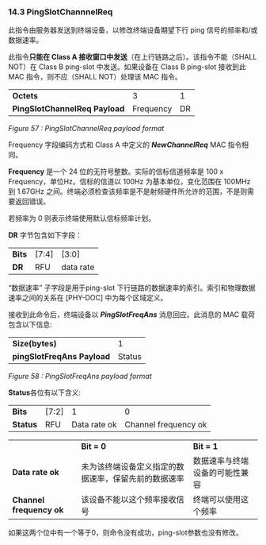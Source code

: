 ### 14.3 PingSlotChannnelReq

此指令由服务器发送到终端设备，以修改终端设备期望下行 ping 信号的频率和/或数据速率。

此指令**只能在 Class A 接收窗口中发送**（在上行链路之后）。该指令不能（SHALL NOT）在 Class B ping-slot 中发送。如果设备在 Class B ping-slot 接收到此 MAC 指令，则不应（SHALL NOT）处理该 MAC 指令。

<table>
   <tr>
      <td><b>Octets</b></td>
      <td>3</td>
      <td>1</td>
   </tr>
   <tr>
      <td><b>PingSlotChannelReq Payload</b></td>
      <td>Frequency</td>
      <td>DR</td>
   </tr>
</table>

*Figure 57 : PingSlotChannelReq payload format*

Frequency 字段编码方式和 Class A 中定义的 ***NewChannelReq*** MAC 指令相同。

**Frequency** 是一个 24 位的无符号整数。实际的信标信道频率是 100 x Frequency，单位Hz。信标的信道以 100Hz 为基本单位，变化范围在 100MHz 到 1.67GHz 之间。终端必须检查该频率是不是射频硬件所允许的范围，不是则需要返回错误。

若频率为 0 则表示终端使用默认信标频率计划。

**DR** 字节包含如下字段：

<table>
   <tr>
      <td><b>Bits</b></td>
      <td>[7:4]</td>
      <td>[3:0]</td>
   </tr>
   <tr>
      <td><b>DR</b></td>
      <td>RFU</td>
      <td>data rate</td>
   </tr>
</table>

“数据速率” 子字段是用于ping-slot 下行链路的数据速率的索引。索引和物理数据速率之间的关系在 [PHY-DOC] 中为每个区域定义。

接收到此命令后，终端设备以 ***PingSlotFreqAns*** 消息回应。此消息的 MAC 载荷包含以下信息:

<table>
   <tr>
      <td><b>Size(bytes)</b></td>
      <td>1</td>
   </tr>
   <tr>
      <td><b>pingSlotFreqAns Payload</b></td>
      <td>Status</td>
   </tr>
</table>

*Figure 58 : PingSlotFreqAns payload format*

**Status**各位有以下含义:

<table>
   <tr>
      <td><b>Bits</b></td>
      <td>[7:2]</td>
      <td>1</td>
      <td>0</td>
   </tr>
   <tr>
      <td><b>Status</b></td>
      <td>RFU</td>
      <td>Data rate ok</td>
      <td>Channel frequency ok</td>
   </tr>
</table>

<table>
   <tr>
      <td></td>
      <td><b>Bit = 0</b></td>
      <td><b>Bit = 1</b></td>
   </tr>
   <tr>
      <td><b>Data rate ok</b></td>
      <td>未为该终端设备定义指定的数据速率，保留先前的数据速率</td>
      <td>数据速率与终端设备的可能性兼容</td>
   </tr>
   <tr>
      <td><b>Channel frequency ok</b></td>
      <td>该设备不能以这个频率接收信号</td>
      <td>终端可以使用这个频率</td>
   </tr>
</table>

如果这两个位中有一个等于0，则命令没有成功，ping-slot参数也没有修改。


